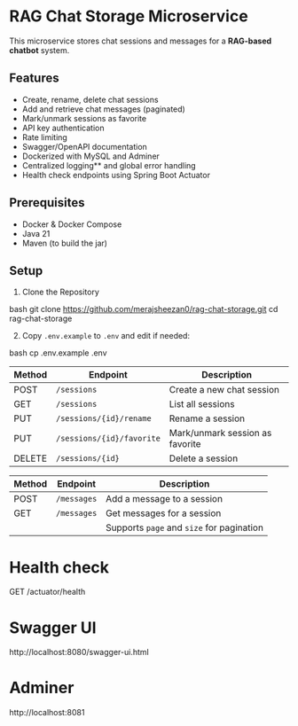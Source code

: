 # RAG Chat Storage Microservice

This microservice stores chat sessions and messages for a **RAG-based chatbot** system.

## Features

- Create, rename, delete chat sessions
- Add and retrieve chat messages (paginated)
- Mark/unmark sessions as favorite
- API key authentication
- Rate limiting
- Swagger/OpenAPI documentation
- Dockerized with MySQL and Adminer
- Centralized logging** and global error handling
- Health check endpoints using Spring Boot Actuator

## Prerequisites

- Docker & Docker Compose
- Java 21
- Maven (to build the jar)

## Setup

1. Clone the Repository

bash
git clone https://github.com/merajsheezan0/rag-chat-storage.git
cd rag-chat-storage

2. Copy `.env.example` to `.env` and edit if needed:

bash
cp .env.example .env

| Method | Endpoint                  | Description                     |
| ------ | ------------------------- | ------------------------------- |
| POST   | `/sessions`               | Create a new chat session       |
| GET    | `/sessions`               | List all sessions               |
| PUT    | `/sessions/{id}/rename`   | Rename a session                |
| PUT    | `/sessions/{id}/favorite` | Mark/unmark session as favorite |
| DELETE | `/sessions/{id}`          | Delete a session                |

| Method | Endpoint    | Description                               |
| ------ | ----------- | ----------------------------------------- |
| POST   | `/messages` | Add a message to a session                |
| GET    | `/messages` | Get messages for a session                |
|        |             | Supports `page` and `size` for pagination |


# Health check
GET /actuator/health

# Swagger UI
http://localhost:8080/swagger-ui.html

# Adminer
http://localhost:8081